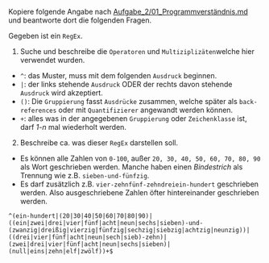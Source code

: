 ﻿ Kopiere folgende Angabe nach [Aufgabe_2/01_Programmverständnis.md](../Aufgabe_2/01_Programmverstaendnis.md) und beantworte dort die folgenden Fragen.
  
Gegeben ist ein ``RegEx``. 
1) Suche und beschreibe die ``Operatoren`` und ``Multiziplizäten``welche hier verwendet wurden.
  * ``^``: das Muster, muss mit dem folgenden ``Ausdruck`` beginnen. 
  * ``|``: der links stehende ``Ausdruck`` ODER der rechts davon stehende ``Ausdruck`` wird akzeptiert.
  * ``()``: Die ``Gruppierung`` fasst ``Ausdrücke`` zusammen, welche später als ``back-references`` oder mit ``Quantifizierer`` angewandt werden können.
  * ``+``: alles was in der angegebenen ``Gruppierung`` oder ``Zeichenklasse`` ist, darf *1-n* mal wiederholt werden.
2) Beschreibe ca. was dieser ``RegEx`` darstellen soll.
  * Es können alle Zahlen von ``0-100``, außer ``20, 30, 40, 50, 60, 70, 80, 90`` als Wort geschrieben werden. Manche haben einen *Bindestrich* als Trennung wie z.B. ``sieben-und-fünfzig``.
  * Es darf zusätzlich z.B. ``vier-zehnfünf-zehndreiein-hundert`` geschrieben werden. Also ausgeschriebene Zahlen öfter hintereinander geschrieben werden.


```rx
^(ein-hundert|(20|30|40|50|60|70|80|90)|((ein|zwei|drei|vier|fünf|acht|neun|sechs|sieben)-und-(zwanzig|dreißig|vierzig|fünfzig|sechzig|siebzig|achtzig|neunzig))|((drei|vier|fünf|acht|neun|sech|sieb)-zehn)|(zwei|drei|vier|fünf|acht|neun|sechs|sieben)|(null|eins|zehn|elf|zwölf))+$
```